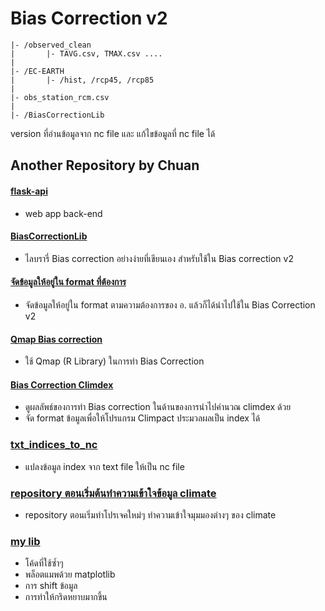 # Bias Correction v2

```
|- /observed_clean
|       |- TAVG.csv, TMAX.csv ....
|
|- /EC-EARTH
|       |- /hist, /rcp45, /rcp85
|
|- obs_station_rcm.csv
|
|- /BiasCorrectionLib
```

version ที่อ่านข้อมูลจาก nc file และ แก้ไขข้อมูลที่ nc file ได้

## Another Repository by Chuan

#### [flask-api](https://github.com/chuan-khuna/flask-api)

- web app back-end

#### [BiasCorrectionLib](https://github.com/chuan-khuna/BiasCorrectionLib)

- ไลบรารี่ Bias correction อย่างง่ายที่เขียนเอง สำหรับใช้ใน Bias correction v2

#### [จัดข้อมูลให้อยู่ใน format ที่ต้องการ](https://github.com/chuan-khuna/curation_csv)

- จัดข้อมูลให้อยู่ใน format ตามความต้องการของ อ. แล้วก็ได้นำไปใช้ใน Bias Correction v2

#### [Qmap Bias correction](https://github.com/chuan-khuna/bias_correction_qmap)

- ใช้ Qmap (R Library) ในการทำ Bias Correction

#### [Bias Correction Climdex](https://github.com/chuan-khuna/bias_correction_and_climdex)

- ดูผลลัพธ์ของการทำ Bias correction ในด้านของการนำไปคำนวณ climdex ด้วย
- จัด format ข้อมูลเพื่อให้โปรแกรม Climpact ประมวลผลเป็น index ได้

### [txt_indices_to_nc](https://github.com/chuan-khuna/txt_indices_to_nc)

- แปลงข้อมูล index จาก text file ให้เป็น nc file

### [repository ตอนเริ่มต้นทำความเข้าใจข้อมูล climate](https://github.com/chuan-khuna/climate-simple-plot)

- repository ตอนเริ่มทำโปรเจคใหม่ๆ ทำความเข้าใจมุมมองต่างๆ ของ climate

### [my lib](https://github.com/chuan-khuna/myproject_lib)
- โค้ดที่ใช้ซ้ำๆ 
- พล็อตแมพด้วย matplotlib
- การ shift ข้อมูล
- การทำให้กริดหยาบมากขึ้น
